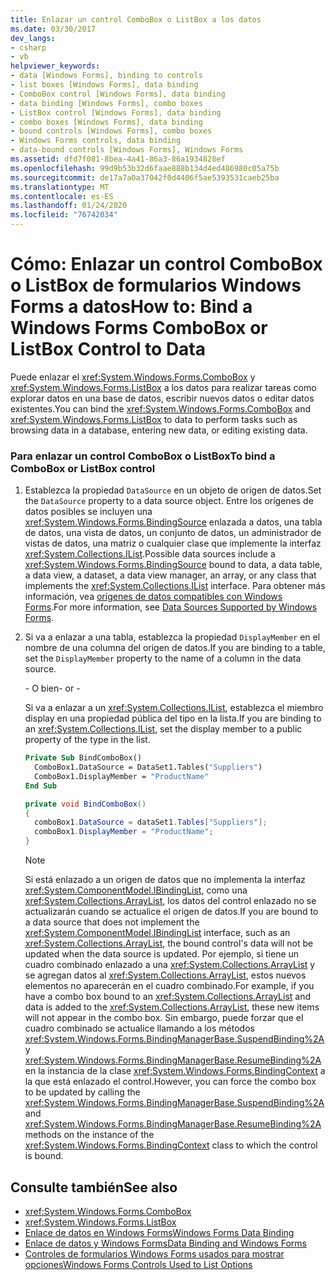 ```yaml
---
title: Enlazar un control ComboBox o ListBox a los datos
ms.date: 03/30/2017
dev_langs:
- csharp
- vb
helpviewer_keywords:
- data [Windows Forms], binding to controls
- list boxes [Windows Forms], data binding
- ComboBox control [Windows Forms], data binding
- data binding [Windows Forms], combo boxes
- ListBox control [Windows Forms], data binding
- combo boxes [Windows Forms], data binding
- bound controls [Windows Forms], combo boxes
- Windows Forms controls, data binding
- data-bound controls [Windows Forms], Windows Forms
ms.assetid: dfd7f081-8bea-4a41-86a3-86a1934828ef
ms.openlocfilehash: 99d9b53b32d6faae888b134d4ed486980c05a75b
ms.sourcegitcommit: de17a7a0a37042f0d4406f5ae5393531caeb25ba
ms.translationtype: MT
ms.contentlocale: es-ES
ms.lasthandoff: 01/24/2020
ms.locfileid: "76742034"
---
```

# <a name="how-to-bind-a-windows-forms-combobox-or-listbox-control-to-data"></a><span data-ttu-id="b62b6-102">Cómo: Enlazar un control ComboBox o ListBox de formularios Windows Forms a datos</span><span class="sxs-lookup"><span data-stu-id="b62b6-102">How to: Bind a Windows Forms ComboBox or ListBox Control to Data</span></span>
<span data-ttu-id="b62b6-103">Puede enlazar el <xref:System.Windows.Forms.ComboBox> y <xref:System.Windows.Forms.ListBox> a los datos para realizar tareas como explorar datos en una base de datos, escribir nuevos datos o editar datos existentes.</span><span class="sxs-lookup"><span data-stu-id="b62b6-103">You can bind the <xref:System.Windows.Forms.ComboBox> and <xref:System.Windows.Forms.ListBox> to data to perform tasks such as browsing data in a database, entering new data, or editing existing data.</span></span>  
  
### <a name="to-bind-a-combobox-or-listbox-control"></a><span data-ttu-id="b62b6-104">Para enlazar un control ComboBox o ListBox</span><span class="sxs-lookup"><span data-stu-id="b62b6-104">To bind a ComboBox or ListBox control</span></span>  
  
1. <span data-ttu-id="b62b6-105">Establezca la propiedad `DataSource` en un objeto de origen de datos.</span><span class="sxs-lookup"><span data-stu-id="b62b6-105">Set the `DataSource` property to a data source object.</span></span> <span data-ttu-id="b62b6-106">Entre los orígenes de datos posibles se incluyen una <xref:System.Windows.Forms.BindingSource> enlazada a datos, una tabla de datos, una vista de datos, un conjunto de datos, un administrador de vistas de datos, una matriz o cualquier clase que implemente la interfaz <xref:System.Collections.IList>.</span><span class="sxs-lookup"><span data-stu-id="b62b6-106">Possible data sources include a <xref:System.Windows.Forms.BindingSource> bound to data, a data table, a data view, a dataset, a data view manager, an array, or any class that implements the <xref:System.Collections.IList> interface.</span></span> <span data-ttu-id="b62b6-107">Para obtener más información, vea [orígenes de datos compatibles con Windows Forms](../data-sources-supported-by-windows-forms.md).</span><span class="sxs-lookup"><span data-stu-id="b62b6-107">For more information, see [Data Sources Supported by Windows Forms](../data-sources-supported-by-windows-forms.md).</span></span>  
  
2. <span data-ttu-id="b62b6-108">Si va a enlazar a una tabla, establezca la propiedad `DisplayMember` en el nombre de una columna del origen de datos.</span><span class="sxs-lookup"><span data-stu-id="b62b6-108">If you are binding to a table, set the `DisplayMember` property to the name of a column in the data source.</span></span>  
  
     <span data-ttu-id="b62b6-109">\- O bien</span><span class="sxs-lookup"><span data-stu-id="b62b6-109">\- or -</span></span>  
  
     <span data-ttu-id="b62b6-110">Si va a enlazar a un <xref:System.Collections.IList>, establezca el miembro display en una propiedad pública del tipo en la lista.</span><span class="sxs-lookup"><span data-stu-id="b62b6-110">If you are binding to an <xref:System.Collections.IList>, set the display member to a public property of the type in the list.</span></span>  
  
    ```vb  
    Private Sub BindComboBox()  
      ComboBox1.DataSource = DataSet1.Tables("Suppliers")  
      ComboBox1.DisplayMember = "ProductName"  
    End Sub  
    ```  
  
    ```csharp  
    private void BindComboBox()  
    {  
      comboBox1.DataSource = dataSet1.Tables["Suppliers"];  
      comboBox1.DisplayMember = "ProductName";  
    }  
    ```  
  
    > [!NOTE]
    > <span data-ttu-id="b62b6-111">Si está enlazado a un origen de datos que no implementa la interfaz <xref:System.ComponentModel.IBindingList>, como una <xref:System.Collections.ArrayList>, los datos del control enlazado no se actualizarán cuando se actualice el origen de datos.</span><span class="sxs-lookup"><span data-stu-id="b62b6-111">If you are bound to a data source that does not implement the <xref:System.ComponentModel.IBindingList> interface, such as an <xref:System.Collections.ArrayList>, the bound control's data will not be updated when the data source is updated.</span></span> <span data-ttu-id="b62b6-112">Por ejemplo, si tiene un cuadro combinado enlazado a una <xref:System.Collections.ArrayList> y se agregan datos al <xref:System.Collections.ArrayList>, estos nuevos elementos no aparecerán en el cuadro combinado.</span><span class="sxs-lookup"><span data-stu-id="b62b6-112">For example, if you have a combo box bound to an <xref:System.Collections.ArrayList> and data is added to the <xref:System.Collections.ArrayList>, these new items will not appear in the combo box.</span></span> <span data-ttu-id="b62b6-113">Sin embargo, puede forzar que el cuadro combinado se actualice llamando a los métodos <xref:System.Windows.Forms.BindingManagerBase.SuspendBinding%2A> y <xref:System.Windows.Forms.BindingManagerBase.ResumeBinding%2A> en la instancia de la clase <xref:System.Windows.Forms.BindingContext> a la que está enlazado el control.</span><span class="sxs-lookup"><span data-stu-id="b62b6-113">However, you can force the combo box to be updated by calling the <xref:System.Windows.Forms.BindingManagerBase.SuspendBinding%2A> and <xref:System.Windows.Forms.BindingManagerBase.ResumeBinding%2A> methods on the instance of the <xref:System.Windows.Forms.BindingContext> class to which the control is bound.</span></span>  
  
## <a name="see-also"></a><span data-ttu-id="b62b6-114">Consulte también</span><span class="sxs-lookup"><span data-stu-id="b62b6-114">See also</span></span>

- <xref:System.Windows.Forms.ComboBox>
- <xref:System.Windows.Forms.ListBox>
- [<span data-ttu-id="b62b6-115">Enlace de datos en Windows Forms</span><span class="sxs-lookup"><span data-stu-id="b62b6-115">Windows Forms Data Binding</span></span>](../windows-forms-data-binding.md)
- [<span data-ttu-id="b62b6-116">Enlace de datos y Windows Forms</span><span class="sxs-lookup"><span data-stu-id="b62b6-116">Data Binding and Windows Forms</span></span>](../data-binding-and-windows-forms.md)
- [<span data-ttu-id="b62b6-117">Controles de formularios Windows Forms usados para mostrar opciones</span><span class="sxs-lookup"><span data-stu-id="b62b6-117">Windows Forms Controls Used to List Options</span></span>](windows-forms-controls-used-to-list-options.md)
